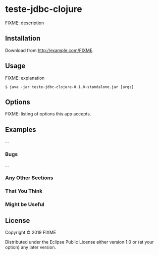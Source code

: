# teste-jdbc-clojure

FIXME: description

## Installation

Download from http://example.com/FIXME.

## Usage

FIXME: explanation

    $ java -jar teste-jdbc-clojure-0.1.0-standalone.jar [args]

## Options

FIXME: listing of options this app accepts.

## Examples

...

### Bugs

...

### Any Other Sections
### That You Think
### Might be Useful

## License

Copyright © 2019 FIXME

Distributed under the Eclipse Public License either version 1.0 or (at
your option) any later version.
